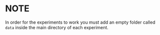 # NOTE
In order for the experiments to work you must add an empty folder called `data` inside the main directory of each experiment. 
